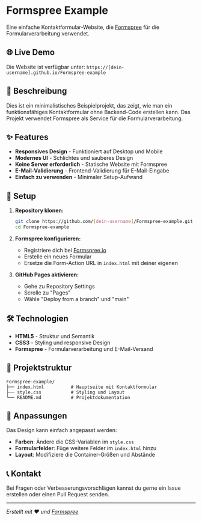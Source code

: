 # Formspree Example

Eine einfache Kontaktformular-Website, die [Formspree](https://formspree.io) für die Formularverarbeitung verwendet.

## 🌐 Live Demo

Die Website ist verfügbar unter: `https://[dein-username].github.io/Formspree-example`

## 📝 Beschreibung

Dies ist ein minimalistisches Beispielprojekt, das zeigt, wie man ein funktionsfähiges Kontaktformular ohne Backend-Code erstellen kann. Das Projekt verwendet Formspree als Service für die Formularverarbeitung.

## ✨ Features

- **Responsives Design** - Funktioniert auf Desktop und Mobile
- **Modernes UI** - Schlichtes und sauberes Design
- **Keine Server erforderlich** - Statische Website mit Formspree
- **E-Mail-Validierung** - Frontend-Validierung für E-Mail-Eingabe
- **Einfach zu verwenden** - Minimaler Setup-Aufwand

## 🚀 Setup

1. **Repository klonen:**

   ```bash
   git clone https://github.com/[dein-username]/Formspree-example.git
   cd Formspree-example
   ```

2. **Formspree konfigurieren:**

   - Registriere dich bei [Formspree.io](https://formspree.io)
   - Erstelle ein neues Formular
   - Ersetze die Form-Action URL in `index.html` mit deiner eigenen

3. **GitHub Pages aktivieren:**
   - Gehe zu Repository Settings
   - Scrolle zu "Pages"
   - Wähle "Deploy from a branch" und "main"

## 🛠️ Technologien

- **HTML5** - Struktur und Semantik
- **CSS3** - Styling und responsive Design
- **Formspree** - Formularverarbeitung und E-Mail-Versand

## 📁 Projektstruktur

```
Formspree-example/
├── index.html          # Hauptseite mit Kontaktformular
├── style.css           # Styling und Layout
└── README.md           # Projektdokumentation
```

## 🎨 Anpassungen

Das Design kann einfach angepasst werden:

- **Farben**: Ändere die CSS-Variablen im `style.css`
- **Formularfelder**: Füge weitere Felder im `index.html` hinzu
- **Layout**: Modifiziere die Container-Größen und Abstände

## 📞 Kontakt

Bei Fragen oder Verbesserungsvorschlägen kannst du gerne ein Issue erstellen oder einen Pull Request senden.

---

_Erstellt mit ❤️ und [Formspree](https://formspree.io)_
